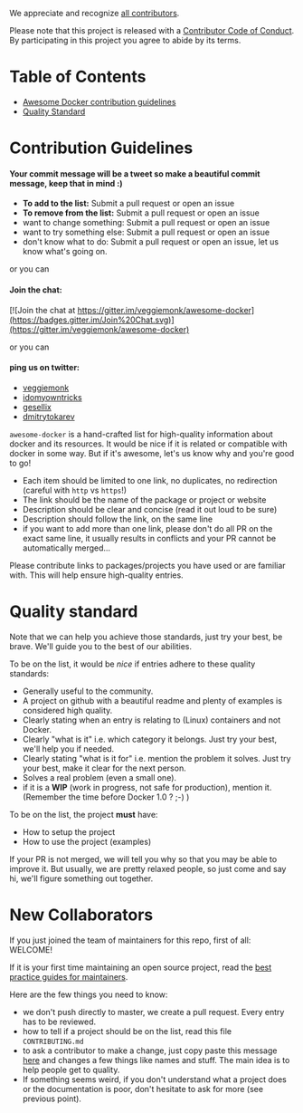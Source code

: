 We appreciate and recognize [all contributors](https://github.com/veggiemonk/awesome-docker/graphs/contributors).

Please note that this project is released with a [Contributor Code of Conduct](https://github.com/sindresorhus/awesome/blob/master/code-of-conduct.md). By participating in this project you agree to abide by its terms.

# Table of Contents

- [Awesome Docker contribution guidelines](#contribution-guidelines)
- [Quality Standard](#quality-standard)

# Contribution Guidelines

#### Your commit message will be a tweet so make a beautiful commit message, keep that in mind :)

- **To add to the list:** Submit a pull request or open an issue
- **To remove from the list:** Submit a pull request or open an issue
- want to change something: Submit a pull request or open an issue
- want to try something else: Submit a pull request or open an issue
- don't know what to do: Submit a pull request or open an issue, let us know what's going on.

or you can

#### Join the chat:

[![Join the chat at https://gitter.im/veggiemonk/awesome-docker](https://badges.gitter.im/Join%20Chat.svg)](https://gitter.im/veggiemonk/awesome-docker)

or you can

#### ping us on twitter:

* [veggiemonk](https://twitter.com/veggiemonk)
* [idomyowntricks](https://twitter.com/idomyowntricks)
* [gesellix](https://twitter.com/gesellix)
* [dmitrytokarev](https://twitter.com/dmitrytok)

`awesome-docker` is a hand-crafted list for high-quality information about docker and its resources.
It would be nice if it is related or compatible with docker in some way.
But if it's awesome, let's us know why and you're good to go!

- Each item should be limited to one link, no duplicates, no redirection (careful with `http` vs `https`!)
- The link should be the name of the package or project or website
- Description should be clear and concise (read it out loud to be sure)
- Description should follow the link, on the same line
- if you want to add more than one link, please don't do all PR on the exact same line, it usually results in conflicts and your PR cannot be automatically merged...

Please contribute links to packages/projects you have used or are familiar with. This will help ensure high-quality entries.


# Quality standard

Note that we can help you achieve those standards, just try your best, be brave.
We'll guide you to the best of our abilities.

To be on the list, it would be *nice* if entries adhere to these quality standards:

- Generally useful to the community.
- A project on github with a beautiful readme and plenty of examples is considered high quality.
- Clearly stating when an entry is relating to (Linux) containers and not Docker.
- Clearly "what is it" i.e. which category it belongs. Just try your best, we'll help you if needed.
- Clearly stating "what is it for" i.e. mention the problem it solves. Just try your best, make it clear for the next person.
- Solves a real problem (even a small one).
- if it is a **WIP** (work in progress, not safe for production), mention it. (Remember the time before Docker 1.0 ? ;-) )

To be on the list, the project **must** have:

- How to setup the project
- How to use the project (examples)


If your PR is not merged, we will tell you why so that you may be able to improve it.
But usually, we are pretty relaxed people, so just come and say hi, we'll figure something out together.

# New Collaborators

If you just joined the team of maintainers for this repo, first of all: WELCOME!

If it is your first time maintaining an open source project, read the [best practice guides for maintainers](https://opensource.guide/best-practices/).

Here are the few things you need to know:
* we don't push directly to master, we create a pull request. Every entry has to be reviewed.
* how to tell if a project should be on the list, read this file `CONTRIBUTING.md`
* to ask a contributor to make a change, just copy paste this message [here](https://github.com/veggiemonk/awesome-docker/pull/289#issuecomment-285608004) and changes a few things like names and stuff. The main idea is to help people get to quality.
* If something seems weird, if you don't understand what a project does or the documentation is poor, don't hesitate to ask for more (see previous point).
